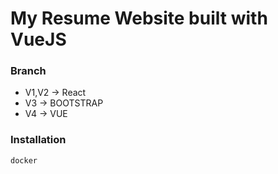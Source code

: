 # My Resume Website built with VueJS

### Branch

- V1,V2 -> React
- V3 -> BOOTSTRAP
- V4 -> VUE

### Installation

```
docker
```
